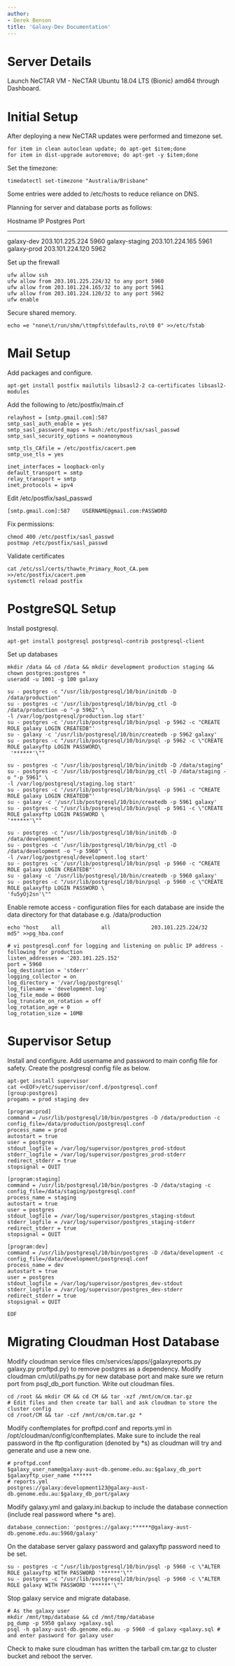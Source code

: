 ```yaml
---
author:
- Derek Benson
title: 'Galaxy-Dev Documentation'
---
```


Server Details
==============

Launch NeCTAR VM - NeCTAR Ubuntu 18.04 LTS (Bionic) amd64 through
Dashboard.

Initial Setup
=============

After deploying a new NeCTAR updates were performed and timezone set.

    for item in clean autoclean update; do apt-get $item;done
    for item in dist-upgrade autoremove; do apt-get -y $item;done

Set the timezone:

    timedatectl set-timezone "Australia/Brisbane"

Some entries were added to /etc/hosts to reduce reliance on DNS.

Planning for server and database ports as follows:

  Hostname                IP          Postgres Port
  ---------------- ----------------- ---------------
  galaxy-dev        203.101.225.224       5960
  galaxy-staging    203.101.224.165       5961
  galaxy-prod       203.101.224.120       5962

Set up the firewall

    ufw allow ssh
    ufw allow from 203.101.225.224/32 to any port 5960
    ufw allow from 203.101.224.165/32 to any port 5961
    ufw allow from 203.101.224.120/32 to any port 5962
    ufw enable

Secure shared memory.

    echo =e "none\t/run/shm/\ttmpfs\tdefaults,ro\t0 0" >>/etc/fstab

Mail Setup
==========

Add packages and configure.

    apt-get install postfix mailutils libsasl2-2 ca-certificates libsasl2-modules

Add the following to /etc/postfix/main.cf

    relayhost = [smtp.gmail.com]:587
    smtp_sasl_auth_enable = yes
    smtp_sasl_password_maps = hash:/etc/postfix/sasl_passwd
    smtp_sasl_security_options = noanonymous

    smtp_tls_CAfile = /etc/postfix/cacert.pem
    smtp_use_tls = yes

    inet_interfaces = loopback-only
    default_transport = smtp
    relay_transport = smtp
    inet_protocols = ipv4

Edit /etc/postfix/sasl_passwd

    [smtp.gmail.com]:587    USERNAME@gmail.com:PASSWORD

Fix permissions:

    chmod 400 /etc/postfix/sasl_passwd
    postmap /etc/postfix/sasl_passwd

Validate certificates

    cat /etc/ssl/certs/thawte_Primary_Root_CA.pem >>/etc/postfix/cacert.pem
    systemctl reload postfix

PostgreSQL Setup
================

Install postgresql.

    apt-get install postgresql postgresql-contrib postgresql-client

Set up databases

    mkdir /data && cd /data && mkdir development production staging && chown postgres:postgres *
    useradd -u 1001 -g 100 galaxy

    su - postgres -c "/usr/lib/postgresql/10/bin/initdb -D /data/production"
    su - postgres -c '/usr/lib/postgresql/10/bin/pg_ctl -D /data/production -o "-p 5962" \
    -l /var/log/postgresql/production.log start'
    su - postgres -c '/usr/lib/postgresql/10/bin/psql -p 5962 -c "CREATE ROLE galaxy LOGIN CREATEDB"'
    su - galaxy -c '/usr/lib/postgresql/10/bin/createdb -p 5962 galaxy'
    su - postgres -c "/usr/lib/postgresql/10/bin/psql -p 5962 -c \"CREATE ROLE galaxyftp LOGIN PASSWORD\
     '******'\""

    su - postgres -c "/usr/lib/postgresql/10/bin/initdb -D /data/staging"
    su - postgres -c '/usr/lib/postgresql/10/bin/pg_ctl -D /data/staging -o "-p 5961" \
    -l /var/log/postgresql/staging.log start'
    su - postgres -c '/usr/lib/postgresql/10/bin/psql -p 5961 -c "CREATE ROLE galaxy LOGIN CREATEDB"'
    su - galaxy -c '/usr/lib/postgresql/10/bin/createdb -p 5961 galaxy'
    su - postgres -c "/usr/lib/postgresql/10/bin/psql -p 5961 -c \"CREATE ROLE galaxyftp LOGIN PASSWORD \
    '******'\""

    su - postgres -c "/usr/lib/postgresql/10/bin/initdb -D /data/development"
    su - postgres -c '/usr/lib/postgresql/10/bin/pg_ctl -D /data/development -o "-p 5960" \
    -l /var/log/postgresql/development.log start'
    su - postgres -c '/usr/lib/postgresql/10/bin/psql -p 5960 -c "CREATE ROLE galaxy LOGIN CREATEDB"'
    su - galaxy -c '/usr/lib/postgresql/10/bin/createdb -p 5960 galaxy'
    su - postgres -c "/usr/lib/postgresql/10/bin/psql -p 5960 -c \"CREATE ROLE galaxyftp LOGIN PASSWORD \
    'fu5yOj2sn'\""

Enable remote access - configuration files for each database are inside
the data directory for that database e.g. /data/production

    echo "host    all             all             203.101.225.224/32      md5" >>pg_hba.conf

    # vi postgresql.conf for logging and listening on public IP address - following for production
    listen_addresses = '203.101.225.152'
    port = 5960
    log_destination = 'stderr'
    logging_collector = on
    log_directory = '/var/log/postgresql'
    log_filename = 'development.log'
    log_file_mode = 0600
    log_truncate_on_rotation = off
    log_rotation_age = 0
    log_rotation_size = 10MB

Supervisor Setup
================

Install and configure. Add username and password to main config file for
safety. Create the postgresql config file as below.

    apt-get install supervisor
    cat <<EOF>/etc/supervisor/conf.d/postgresql.conf
    [group:postgres]
    progams = prod staging dev

    [program:prod]
    command = /usr/lib/postgresql/10/bin/postgres -D /data/production -c config_file=/data/production/postgresql.conf
    process_name = prod
    autostart = true
    user = postgres
    stdout_logfile = /var/log/supervisor/postgres_prod-stdout
    stderr_logfile = /var/log/supervisor/postgres_prod-stderr
    redirect_stderr = true
    stopsignal = QUIT

    [program:staging]
    command = /usr/lib/postgresql/10/bin/postgres -D /data/staging -c config_file=/data/staging/postgresql.conf
    process_name = staging
    autostart = true
    user = postgres
    stdout_logfile = /var/log/supervisor/postgres_staging-stdout
    stderr_logfile = /var/log/supervisor/postgres_staging-stderr
    redirect_stderr = true
    stopsignal = QUIT

    [program:dev]
    command = /usr/lib/postgresql/10/bin/postgres -D /data/development -c config_file=/data/development/postgresql.conf
    process_name = dev
    autostart = true
    user = postgres
    stdout_logfile = /var/log/supervisor/postgres_dev-stdout
    stderr_logfile = /var/log/supervisor/postgres_dev-stderr
    redirect_stderr = true
    stopsignal = QUIT

    EOF

Migrating Cloudman Host Database
================================

Modify cloudman service files cm/services/apps/{galaxyreports.py
galaxy.py proftpd.py} to remove postgres as a dependency. Modify
cloudman cm/util/paths.py for new database port and make sure we return
port from psql_db_port function. Write out cloudman files.

    cd /root && mkdir CM && cd CM && tar -xzf /mnt/cm/cm.tar.gz
    # Edit files and then create tar ball and ask cloudman to store the cluster config
    cd /root/CM && tar -czf /mnt/cm/cm.tar.gz *

Modify conftemplates for proftpd.conf and reports.yml in
/opt/cloudman/config/conftemplates. Make sure to include the real
password in the ftp configuration (denoted by \*s) as cloudman will try
and generate and use a new one.

    # proftpd.conf
    $galaxy_user_name@galaxy-aust-db.genome.edu.au:$galaxy_db_port $galaxyftp_user_name ******
    # reports.yml
    postgres://galaxy:development123@galaxy-aust-db.genome.edu.au:$galaxy_db_port/galaxy

Modify galaxy.yml and galaxy.ini.backup to include the database
connection (include real password where \*s are).

    database_connection: 'postgres://galaxy:******@galaxy-aust-db.genome.edu.au:5960/galaxy'

On the database server galaxy password and galaxyftp password need to be
set.

    su - postgres -c "/usr/lib/postgresql/10/bin/psql -p 5960 -c \"ALTER ROLE galaxyftp WITH PASSWORD '******'\""
    su - postgres -c "/usr/lib/postgresql/10/bin/psql -p 5960 -c \"ALTER ROLE galaxy WITH PASSWORD '******'\""

Stop galaxy service and migrate database.

    # As the galaxy user
    mkdir /mnt/tmp/database && cd /mnt/tmp/database
    pg_dump -p 5950 galaxy >galaxy.sql
    psql -h galaxy-aust-db.genome.edu.au -p 5960 -d galaxy <galaxy.sql # and enter password for galaxy user

Check to make sure cloudman has written the tarball cm.tar.gz to cluster
bucket and reboot the server.
